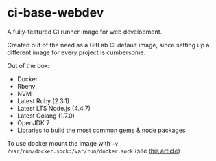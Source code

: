 # ci-base-webdev

A fully-featured CI runner image for web development.

Created out of the need as a GitLab CI default image, since setting up a different image for every project is cumbersome.

Out of the box:
- Docker
- Rbenv
- NVM
- Latest Ruby (2.3.1)
- Latest LTS Node.js (4.4.7)
- Latest Golang (1.7.0)
- OpenJDK 7
- Libraries to build the most common gems & node packages


To use docker mount the image with `-v /var/run/docker.sock:/var/run/docker.sock` (see [this article](https://jpetazzo.github.io/2015/09/03/do-not-use-docker-in-docker-for-ci/))
